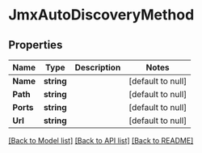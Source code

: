 # JmxAutoDiscoveryMethod

## Properties
Name | Type | Description | Notes
------------ | ------------- | ------------- | -------------
**Name** | **string** |  | [default to null]
**Path** | **string** |  | [default to null]
**Ports** | **string** |  | [default to null]
**Url** | **string** |  | [default to null]

[[Back to Model list]](../README.md#documentation-for-models) [[Back to API list]](../README.md#documentation-for-api-endpoints) [[Back to README]](../README.md)



